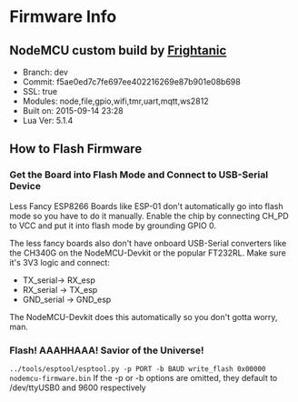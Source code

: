 # Firmware Info

## NodeMCU custom build by [Frightanic](http://frightanic.com/nodemcu-custom-build/)
* Branch:     dev
* Commit:     f5ae0ed7c7fe697ee402216269e87b901e08b698
* SSL:        true
* Modules:    node,file,gpio,wifi,tmr,uart,mqtt,ws2812
* Built on:   2015-09-14 23:28
* Lua Ver:    5.1.4

## How to Flash Firmware

### Get the Board into Flash Mode and Connect to USB-Serial Device
Less Fancy ESP8266 Boards like ESP-01 don't automatically go into flash mode
so you have to do it manually. Enable the chip by connecting CH_PD to VCC and
put it into flash mode by grounding GPIO 0.

The less fancy boards also don't have onboard USB-Serial converters like the
CH340G on the NodeMCU-Devkit or the popular FT232RL. Make sure it's 3V3 logic
and connect: 
* TX_serial-> RX_esp
* RX_serial -> TX_esp
* GND_serial -> GND_esp

The NodeMCU-Devkit does this automatically so you don't gotta worry, man.

### Flash! AAAHHAAA! Savior of the Universe!
`../tools/esptool/esptool.py -p PORT -b BAUD write_flash 0x00000 nodemcu-firmware.bin`
If the -p or -b options are omitted, they default to /dev/ttyUSB0 and 9600 respectively